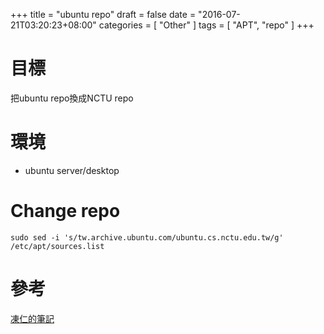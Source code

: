 +++
title = "ubuntu repo"
draft = false
date = "2016-07-21T03:20:23+08:00"
categories = [ "Other" ]
tags = [ "APT", "repo" ]
+++

# 目標

把ubuntu repo換成NCTU repo
<!--more-->

# 環境

- ubuntu server/desktop


# Change repo

```
sudo sed -i 's/tw.archive.ubuntu.com/ubuntu.cs.nctu.edu.tw/g' /etc/apt/sources.list
```

# 參考

[凍仁的筆記](http://note.drx.tw/2012/01/mirror.html)
